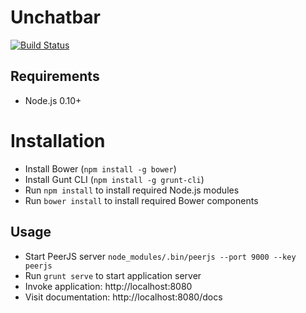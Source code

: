 # Unchatbar
[![Build Status](https://travis-ci.org/unchatbar/unchatbar.svg?branch=master)](https://travis-ci.org/unchatbar/unchatbar)

## Requirements
* Node.js 0.10+

# Installation
* Install Bower (`npm install -g bower`)
* Install Gunt CLI (`npm install -g grunt-cli`)
* Run `npm install` to install required Node.js modules
* Run `bower install` to install required Bower components

## Usage
* Start PeerJS server `node_modules/.bin/peerjs --port 9000 --key peerjs`
* Run `grunt serve` to start application server
* Invoke application: http://localhost:8080
* Visit documentation: http://localhost:8080/docs
